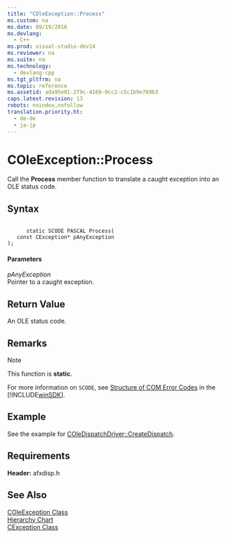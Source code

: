 ```yaml
---
title: "COleException::Process"
ms.custom: na
ms.date: 09/19/2016
ms.devlang: 
  - C++
ms.prod: visual-studio-dev14
ms.reviewer: na
ms.suite: na
ms.technology: 
  - devlang-cpp
ms.tgt_pltfrm: na
ms.topic: reference
ms.assetid: ada95e01-2f9c-4169-9cc2-c5c1b9e769b3
caps.latest.revision: 13
robots: noindex,nofollow
translation.priority.ht: 
  - de-de
  - ja-jp
---
```

# COleException::Process
Call the **Process** member function to translate a caught exception into an OLE status code.  
  
## Syntax  
  
```  
  
      static SCODE PASCAL Process(  
   const CException* pAnyException   
);  
```  
  
#### Parameters  
 *pAnyException*  
 Pointer to a caught exception.  
  
## Return Value  
 An OLE status code.  
  
## Remarks  
  
> [!NOTE]
>  This function is **static**.  
  
 For more information on `SCODE`, see [Structure of COM Error Codes](http://msdn.microsoft.com/library/windows/desktop/ms690088) in the [!INCLUDE[winSDK](../vs140/includes/winSDK_md.md)].  
  
## Example  
 See the example for [COleDispatchDriver::CreateDispatch](../vs140/COleDispatchDriver--CreateDispatch.md).  
  
## Requirements  
 **Header:** afxdisp.h  
  
## See Also  
 [COleException Class](../vs140/COleException-Class.md)   
 [Hierarchy Chart](../vs140/Hierarchy-Chart.md)   
 [CException Class](../vs140/CException-Class.md)